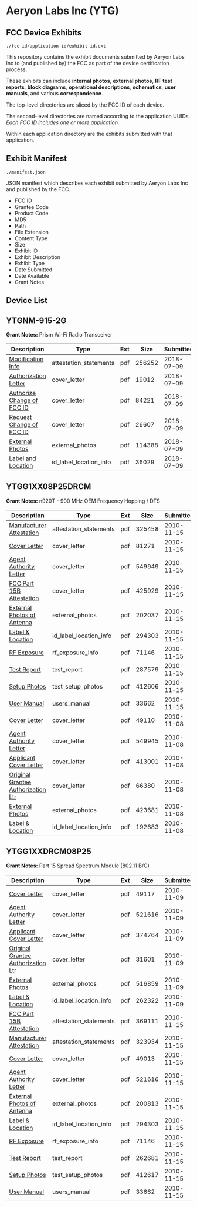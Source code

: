 # Aeryon Labs Inc (YTG)
## FCC Device Exhibits

```
./fcc-id/application-id/exhibit-id.ext
```

This repository contains the exhibit documents submitted by Aeryon Labs Inc to (and published by) the FCC as part of the device certification process.

These exhibits can include **internal photos**, **external photos**, **RF test reports**, **block diagrams**, **operational descriptions**, **schematics**, **user manuals**, and various **correspondence**.

The top-level directories are sliced by the FCC ID of each device.

The second-level directories are named according to the application UUIDs. *Each FCC ID includes one or more application.*

Within each application directory are the exhibits submitted with that application. 

## Exhibit Manifest

```
./manifest.json
```

JSON manifest which describes each exhibit submitted by Aeryon Labs Inc and published by the FCC.

- FCC ID
- Grantee Code
- Product Code
- MD5
- Path
- File Extension
- Content Type
- Size
- Exhibit ID
- Exhibit Description
- Exhibit Type
- Date Submitted
- Date Available
- Grant Notes

## Device List
## YTGNM-915-2G
**Grant Notes:** Prism Wi-Fi Radio Transceiver

| Description | Type | Ext | Size | Submitted | Available |
| ----------- | ---- | --- | ---- | --------- | --------- |
| [Modification Info](YTGNM-915-2G/47765fbe56ccb24f7066e2ea502cfb84/3917907.pdf) | attestation_statements | pdf | 256252 | 2018-07-09 | 2018-07-09 |
| [Authorization Letter](YTGNM-915-2G/47765fbe56ccb24f7066e2ea502cfb84/3917903.pdf) | cover_letter | pdf | 19012 | 2018-07-09 | 2018-07-09 |
| [Authorize Change of FCC ID](YTGNM-915-2G/47765fbe56ccb24f7066e2ea502cfb84/3917904.pdf) | cover_letter | pdf | 84221 | 2018-07-09 | 2018-07-09 |
| [Request Change of FCC ID](YTGNM-915-2G/47765fbe56ccb24f7066e2ea502cfb84/3917905.pdf) | cover_letter | pdf | 26607 | 2018-07-09 | 2018-07-09 |
| [External Photos](YTGNM-915-2G/47765fbe56ccb24f7066e2ea502cfb84/3917902.pdf) | external_photos | pdf | 114388 | 2018-07-09 | 2018-07-09 |
| [Label and Location](YTGNM-915-2G/47765fbe56ccb24f7066e2ea502cfb84/3917906.pdf) | id_label_location_info | pdf | 36029 | 2018-07-09 | 2018-07-09 |
## YTGG1XX08P25DRCM
**Grant Notes:** n920T - 900 MHz OEM Frequency Hopping / DTS

| Description | Type | Ext | Size | Submitted | Available |
| ----------- | ---- | --- | ---- | --------- | --------- |
| [Manufacturer Attestation](YTGG1XX08P25DRCM/f9ae0d33df368e1417141ccb15355fe1/1376174.pdf) | attestation_statements | pdf | 325458 | 2010-11-15 | 2010-11-15 |
| [Cover Letter](YTGG1XX08P25DRCM/f9ae0d33df368e1417141ccb15355fe1/1376170.pdf) | cover_letter | pdf | 81271 | 2010-11-15 | 2010-11-15 |
| [Agent Authority Letter](YTGG1XX08P25DRCM/f9ae0d33df368e1417141ccb15355fe1/1376171.pdf) | cover_letter | pdf | 549949 | 2010-11-15 | 2010-11-15 |
| [FCC Part 15B Attestation](YTGG1XX08P25DRCM/f9ae0d33df368e1417141ccb15355fe1/1376173.pdf) | cover_letter | pdf | 425929 | 2010-11-15 | 2010-11-15 |
| [External Photos of Antenna](YTGG1XX08P25DRCM/f9ae0d33df368e1417141ccb15355fe1/1376177.pdf) | external_photos | pdf | 202037 | 2010-11-15 | 2010-11-15 |
| [Label & Location](YTGG1XX08P25DRCM/f9ae0d33df368e1417141ccb15355fe1/1376175.pdf) | id_label_location_info | pdf | 294303 | 2010-11-15 | 2010-11-15 |
| [RF Exposure](YTGG1XX08P25DRCM/f9ae0d33df368e1417141ccb15355fe1/1376176.pdf) | rf_exposure_info | pdf | 71146 | 2010-11-15 | 2010-11-15 |
| [Test Report](YTGG1XX08P25DRCM/f9ae0d33df368e1417141ccb15355fe1/1376178.pdf) | test_report | pdf | 287579 | 2010-11-15 | 2010-11-15 |
| [Setup Photos](YTGG1XX08P25DRCM/f9ae0d33df368e1417141ccb15355fe1/1376179.pdf) | test_setup_photos | pdf | 412606 | 2010-11-15 | 2010-11-15 |
| [User Manual](YTGG1XX08P25DRCM/f9ae0d33df368e1417141ccb15355fe1/1376172.pdf) | users_manual | pdf | 33662 | 2010-11-15 | 2010-11-15 |
| [Cover Letter](YTGG1XX08P25DRCM/91e6dacb37e78d63f9f9935ed718e0ba/1372705.pdf) | cover_letter | pdf | 49110 | 2010-11-08 | 2010-11-08 |
| [Agent Authority Letter](YTGG1XX08P25DRCM/91e6dacb37e78d63f9f9935ed718e0ba/1372706.pdf) | cover_letter | pdf | 549945 | 2010-11-08 | 2010-11-08 |
| [Applicant Cover Letter](YTGG1XX08P25DRCM/91e6dacb37e78d63f9f9935ed718e0ba/1372707.pdf) | cover_letter | pdf | 413001 | 2010-11-08 | 2010-11-08 |
| [Original Grantee Authorization Ltr](YTGG1XX08P25DRCM/91e6dacb37e78d63f9f9935ed718e0ba/1372708.pdf) | cover_letter | pdf | 66380 | 2010-11-08 | 2010-11-08 |
| [External Photos](YTGG1XX08P25DRCM/91e6dacb37e78d63f9f9935ed718e0ba/1372709.pdf) | external_photos | pdf | 423681 | 2010-11-08 | 2010-11-08 |
| [Label & Location](YTGG1XX08P25DRCM/91e6dacb37e78d63f9f9935ed718e0ba/1372710.pdf) | id_label_location_info | pdf | 192683 | 2010-11-08 | 2010-11-08 |
## YTGG1XXDRCM08P25
**Grant Notes:** Part 15 Spread Spectrum Module (802.11 B/G)

| Description | Type | Ext | Size | Submitted | Available |
| ----------- | ---- | --- | ---- | --------- | --------- |
| [Cover Letter](YTGG1XXDRCM08P25/7229773201db07b16a576f64574d1760/1373224.pdf) | cover_letter | pdf | 49117 | 2010-11-09 | 2010-11-09 |
| [Agent Authority Letter](YTGG1XXDRCM08P25/7229773201db07b16a576f64574d1760/1373225.pdf) | cover_letter | pdf | 521616 | 2010-11-09 | 2010-11-09 |
| [Applicant Cover Letter](YTGG1XXDRCM08P25/7229773201db07b16a576f64574d1760/1373226.pdf) | cover_letter | pdf | 374764 | 2010-11-09 | 2010-11-09 |
| [Original Grantee Authorization Ltr](YTGG1XXDRCM08P25/7229773201db07b16a576f64574d1760/1373227.pdf) | cover_letter | pdf | 31601 | 2010-11-09 | 2010-11-09 |
| [External Photos](YTGG1XXDRCM08P25/7229773201db07b16a576f64574d1760/1373228.pdf) | external_photos | pdf | 516859 | 2010-11-09 | 2010-11-09 |
| [Label & Location](YTGG1XXDRCM08P25/7229773201db07b16a576f64574d1760/1373229.pdf) | id_label_location_info | pdf | 262322 | 2010-11-09 | 2010-11-09 |
| [FCC Part 15B Attestation](YTGG1XXDRCM08P25/aba275903569575716c59d75b92d96db/1376202.pdf) | attestation_statements | pdf | 369111 | 2010-11-15 | 2010-11-15 |
| [Manufacturer Attestation](YTGG1XXDRCM08P25/aba275903569575716c59d75b92d96db/1376203.pdf) | attestation_statements | pdf | 323934 | 2010-11-15 | 2010-11-15 |
| [Cover Letter](YTGG1XXDRCM08P25/aba275903569575716c59d75b92d96db/1376199.pdf) | cover_letter | pdf | 49013 | 2010-11-15 | 2010-11-15 |
| [Agent Authority Letter](YTGG1XXDRCM08P25/aba275903569575716c59d75b92d96db/1373225.pdf) | cover_letter | pdf | 521616 | 2010-11-15 | 2010-11-15 |
| [External Photos of Antenna](YTGG1XXDRCM08P25/aba275903569575716c59d75b92d96db/1376206.pdf) | external_photos | pdf | 200813 | 2010-11-15 | 2010-11-15 |
| [Label & Location](YTGG1XXDRCM08P25/aba275903569575716c59d75b92d96db/1376204.pdf) | id_label_location_info | pdf | 294303 | 2010-11-15 | 2010-11-15 |
| [RF Exposure](YTGG1XXDRCM08P25/aba275903569575716c59d75b92d96db/1376205.pdf) | rf_exposure_info | pdf | 71146 | 2010-11-15 | 2010-11-15 |
| [Test Report](YTGG1XXDRCM08P25/aba275903569575716c59d75b92d96db/1376207.pdf) | test_report | pdf | 262681 | 2010-11-15 | 2010-11-15 |
| [Setup Photos](YTGG1XXDRCM08P25/aba275903569575716c59d75b92d96db/1376208.pdf) | test_setup_photos | pdf | 412617 | 2010-11-15 | 2010-11-15 |
| [User Manual](YTGG1XXDRCM08P25/aba275903569575716c59d75b92d96db/1376172.pdf) | users_manual | pdf | 33662 | 2010-11-15 | 2010-11-15 |
